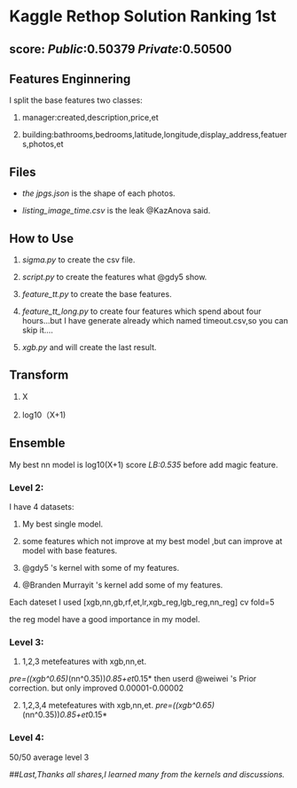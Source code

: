 
# Kaggle Rethop Solution Ranking 1st

## score: *Public*:0.50379    *Private*:0.50500

## Features Enginnering

I split the base features two classes:

1. manager:created,description,price,et

2. building:bathrooms,bedrooms,latitude,longitude,display_address,featuers,photos,et

## Files 

* *the jpgs.json* is the shape of each photos.

* *listing_image_time.csv* is the leak @KazAnova said.

## How to Use

1. *sigma.py* to create the csv file.

2. *script.py* to create the features what @gdy5 show.

3. *feature_tt.py* to create the base features.

4. *feature_tt_long.py* to create four features which spend about four hours...but I have generate already which named timeout.csv,so you can skip it....

5. *xgb.py* and will create the last result.

## Transform

  1. X    

  2. log10（X+1)    

## Ensemble

  My best nn model is log10(X+1) score *LB:0.535* before add magic feature.

### Level 2:

I have 4 datasets:

  1. My best single model.

  2. some features which not improve at my best model ,but can improve at model with base features.

  3. @gdy5 's kernel with some of my features.

  4. @Branden Murrayit 's kernel add some of my features.


Each dateset I used [xgb,nn,gb,rf,et,lr,xgb_reg,lgb_reg,nn_reg] cv fold=5

the reg model have a good importance in my model.


### Level 3:

  1. 1,2,3 metefeatures with xgb,nn,et.

  *pre=((xgb^0.65)*(nn^0.35))*0.85+et*0.15*
  then userd @weiwei 's Prior correction. but only improved 0.00001-0.00002

  2. 1,2,3,4 metefeatures with xgb,nn,et.
  *pre=((xgb^0.65)*(nn^0.35))*0.85+et*0.15*

### Level 4:
  50/50 average level 3


##*Last,Thanks all shares,I learned many from the kernels and discussions.*










